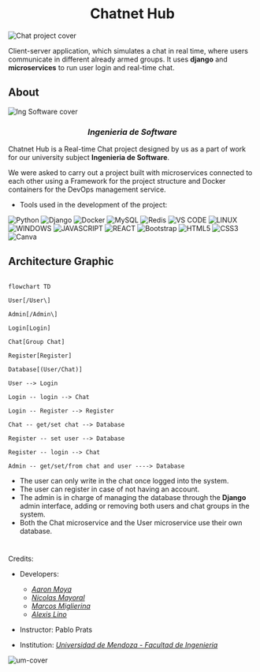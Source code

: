 <h1 align="center"> Chatnet Hub </h1>

![Chat project cover](https://github.com/j0k3rD/real_time_chat_project/assets/83615373/f4528688-35b4-404a-bff3-5a271f48ae47)

Client-server application, which simulates a chat in real time, where users communicate in different already armed groups. It uses **django** and **microservices** to run user login and real-time chat.

## About

![Ing Software cover](https://github.com/j0k3rD/real_time_chat_project/assets/83615373/2503b6f6-8f01-4cce-89f9-29b51f6deac2)

<h3 align="center">

*Ingenieria de Software*
  
</h3>

Chatnet Hub is a Real-time Chat project designed by us as a part of work for our university subject __Ingenieria de Software__. 

We were asked to carry out a project built with microservices connected to each other using a Framework for the project structure and Docker containers for the DevOps management service.

* Tools used in the development of the project:

![Python](https://img.shields.io/badge/python-3670A0?style=for-the-badge&logo=python&logoColor=ffdd54) ![Django](https://img.shields.io/badge/Django-092E20?style=for-the-badge&logo=django&logoColor=white) ![Docker](https://img.shields.io/badge/docker-%230db7ed.svg?style=for-the-badge&logo=docker&logoColor=white)
![MySQL](https://img.shields.io/badge/mysql-%2300f.svg?style=for-the-badge&logo=mysql&logoColor=white) ![Redis](https://img.shields.io/badge/redis-%23DD0031.svg?style=for-the-badge&logo=redis&logoColor=white) ![VS CODE](https://img.shields.io/badge/Visual_Studio_Code-0078D4?style=for-the-badge&logo=visual%20studio%20code&logoColor=white) ![LINUX](https://img.shields.io/badge/Linux-FCC624?style=for-the-badge&logo=linux&logoColor=black) ![WINDOWS](https://img.shields.io/badge/Windows-0078D6?style=for-the-badge&logo=windows&logoColor=white)
![JAVASCRIPT](https://img.shields.io/badge/JavaScript-F7DF1E?style=for-the-badge&logo=javascript&logoColor=black) ![REACT](https://img.shields.io/badge/React-20232A?style=for-the-badge&logo=react&logoColor=61DAFB) ![Bootstrap](https://img.shields.io/badge/bootstrap-%23563D7C.svg?style=for-the-badge&logo=bootstrap&logoColor=white) ![HTML5](https://img.shields.io/badge/html5-%23E34F26.svg?style=for-the-badge&logo=html5&logoColor=white) ![CSS3](https://img.shields.io/badge/css3-%231572B6.svg?style=for-the-badge&logo=css3&logoColor=white) ![Canva](https://img.shields.io/badge/Canva-%2300C4CC.svg?style=for-the-badge&logo=Canva&logoColor=white)  

## Architecture Graphic

  
```mermaid

flowchart TD

User[/User\]

Admin[/Admin\]

Login[Login]

Chat[Group Chat]

Register[Register]

Database[(User/Chat)]

User --> Login

Login -- login --> Chat

Login -- Register --> Register

Chat -- get/set chat --> Database

Register -- set user --> Database

Register -- login --> Chat

Admin -- get/set/from chat and user ----> Database

```
 
- The user can only write in the chat once logged into the system.
- The user can register in case of not having an account.
- The admin is in charge of managing the database through the **Django** admin interface, adding or removing both users and chat groups in the system.
- Both the Chat microservice and the User microservice use their own database.

#
Credits:
- Developers: 
     * [<i>Aaron Moya</i>](https://github.com/j0k3rD)
     * [<i>Nicolas Mayoral</i>](https://github.com/NKAmazing) 
     * [<i>Marcos Miglierina</i>](https://github.com/XxRaXoRxX)
     * [<i>Alexis Lino</i>](https://github.com/AlexSTM2)

- Instructor: Pablo Prats

- Institution: [<i>Universidad de Mendoza - Facultad de Ingenieria</i>](https://um.edu.ar/ingenieria/)

![um-cover](https://user-images.githubusercontent.com/83615373/235419081-c36fcb36-c412-4317-b40a-7cad5e937339.png)
